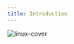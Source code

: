 ```yaml
---
title: Introduction
---
```


<Img src='https://cosmos-x.oss-cn-hangzhou.aliyuncs.com/linux-cover.png' alt='linux-cover'/>

